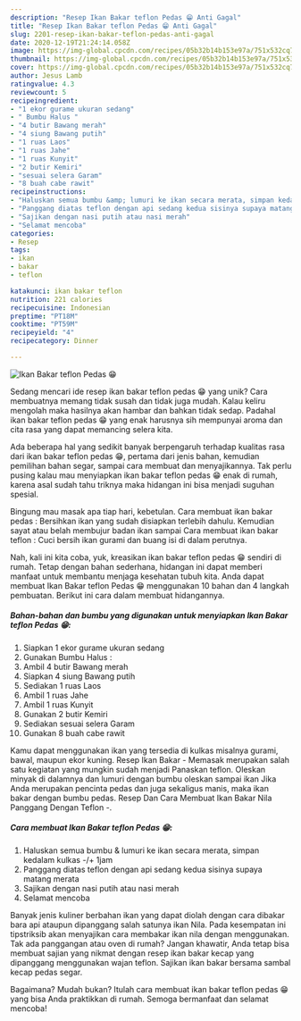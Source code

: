 ```yaml
---
description: "Resep Ikan Bakar teflon Pedas 😁 Anti Gagal"
title: "Resep Ikan Bakar teflon Pedas 😁 Anti Gagal"
slug: 2201-resep-ikan-bakar-teflon-pedas-anti-gagal
date: 2020-12-19T21:24:14.058Z
image: https://img-global.cpcdn.com/recipes/05b32b14b153e97a/751x532cq70/ikan-bakar-teflon-pedas-😁-foto-resep-utama.jpg
thumbnail: https://img-global.cpcdn.com/recipes/05b32b14b153e97a/751x532cq70/ikan-bakar-teflon-pedas-😁-foto-resep-utama.jpg
cover: https://img-global.cpcdn.com/recipes/05b32b14b153e97a/751x532cq70/ikan-bakar-teflon-pedas-😁-foto-resep-utama.jpg
author: Jesus Lamb
ratingvalue: 4.3
reviewcount: 5
recipeingredient:
- "1 ekor gurame ukuran sedang"
- " Bumbu Halus "
- "4 butir Bawang merah"
- "4 siung Bawang putih"
- "1 ruas Laos"
- "1 ruas Jahe"
- "1 ruas Kunyit"
- "2 butir Kemiri"
- "sesuai selera Garam"
- "8 buah cabe rawit"
recipeinstructions:
- "Haluskan semua bumbu &amp; lumuri ke ikan secara merata, simpan kedalam kulkas -/+ 1jam"
- "Panggang diatas teflon dengan api sedang kedua sisinya supaya matang merata"
- "Sajikan dengan nasi putih atau nasi merah"
- "Selamat mencoba"
categories:
- Resep
tags:
- ikan
- bakar
- teflon

katakunci: ikan bakar teflon 
nutrition: 221 calories
recipecuisine: Indonesian
preptime: "PT18M"
cooktime: "PT59M"
recipeyield: "4"
recipecategory: Dinner

---
```



![Ikan Bakar teflon Pedas 😁](https://img-global.cpcdn.com/recipes/05b32b14b153e97a/751x532cq70/ikan-bakar-teflon-pedas-😁-foto-resep-utama.jpg)

Sedang mencari ide resep ikan bakar teflon pedas 😁 yang unik? Cara membuatnya memang tidak susah dan tidak juga mudah. Kalau keliru mengolah maka hasilnya akan hambar dan bahkan tidak sedap. Padahal ikan bakar teflon pedas 😁 yang enak harusnya sih mempunyai aroma dan cita rasa yang dapat memancing selera kita.

Ada beberapa hal yang sedikit banyak berpengaruh terhadap kualitas rasa dari ikan bakar teflon pedas 😁, pertama dari jenis bahan, kemudian pemilihan bahan segar, sampai cara membuat dan menyajikannya. Tak perlu pusing kalau mau menyiapkan ikan bakar teflon pedas 😁 enak di rumah, karena asal sudah tahu triknya maka hidangan ini bisa menjadi suguhan spesial.

Bingung mau masak apa tiap hari, kebetulan. Cara membuat ikan bakar pedas : Bersihkan ikan yang sudah disiapkan terlebih dahulu. Kemudian sayat atau belah membujur badan ikan sampai Cara membuat ikan bakar teflon : Cuci bersih ikan gurami dan buang isi di dalam perutnya.


Nah, kali ini kita coba, yuk, kreasikan ikan bakar teflon pedas 😁 sendiri di rumah. Tetap dengan bahan sederhana, hidangan ini dapat memberi manfaat untuk membantu menjaga kesehatan tubuh kita. Anda dapat membuat Ikan Bakar teflon Pedas 😁 menggunakan 10 bahan dan 4 langkah pembuatan. Berikut ini cara dalam membuat hidangannya.

<!--inarticleads1-->

##### Bahan-bahan dan bumbu yang digunakan untuk menyiapkan Ikan Bakar teflon Pedas 😁:

1. Siapkan 1 ekor gurame ukuran sedang
1. Gunakan  Bumbu Halus :
1. Ambil 4 butir Bawang merah
1. Siapkan 4 siung Bawang putih
1. Sediakan 1 ruas Laos
1. Ambil 1 ruas Jahe
1. Ambil 1 ruas Kunyit
1. Gunakan 2 butir Kemiri
1. Sediakan sesuai selera Garam
1. Gunakan 8 buah cabe rawit


Kamu dapat menggunakan ikan yang tersedia di kulkas misalnya gurami, bawal, maupun ekor kuning. Resep Ikan Bakar - Memasak merupakan salah satu kegiatan yang mungkin sudah menjadi Panaskan teflon. Oleskan minyak di dalamnya dan lumuri dengan bumbu oleskan sampai ikan Jika Anda merupakan pencinta pedas dan juga sekaligus manis, maka ikan bakar dengan bumbu pedas. Resep Dan Cara Membuat Ikan Bakar Nila Panggang Dengan Teflon -. 

<!--inarticleads2-->

##### Cara membuat Ikan Bakar teflon Pedas 😁:

1. Haluskan semua bumbu &amp; lumuri ke ikan secara merata, simpan kedalam kulkas -/+ 1jam
1. Panggang diatas teflon dengan api sedang kedua sisinya supaya matang merata
1. Sajikan dengan nasi putih atau nasi merah
1. Selamat mencoba


Banyak jenis kuliner berbahan ikan yang dapat diolah dengan cara dibakar bara api ataupun dipanggang salah satunya ikan Nila. Pada kesempatan ini tipstriksib akan menyajikan cara membakar ikan nila dengan menggunakan. Tak ada panggangan atau oven di rumah? Jangan khawatir, Anda tetap bisa membuat sajian yang nikmat dengan resep ikan bakar kecap yang dipanggang menggunakan wajan teflon. Sajikan ikan bakar bersama sambal kecap pedas segar. 

Bagaimana? Mudah bukan? Itulah cara membuat ikan bakar teflon pedas 😁 yang bisa Anda praktikkan di rumah. Semoga bermanfaat dan selamat mencoba!
